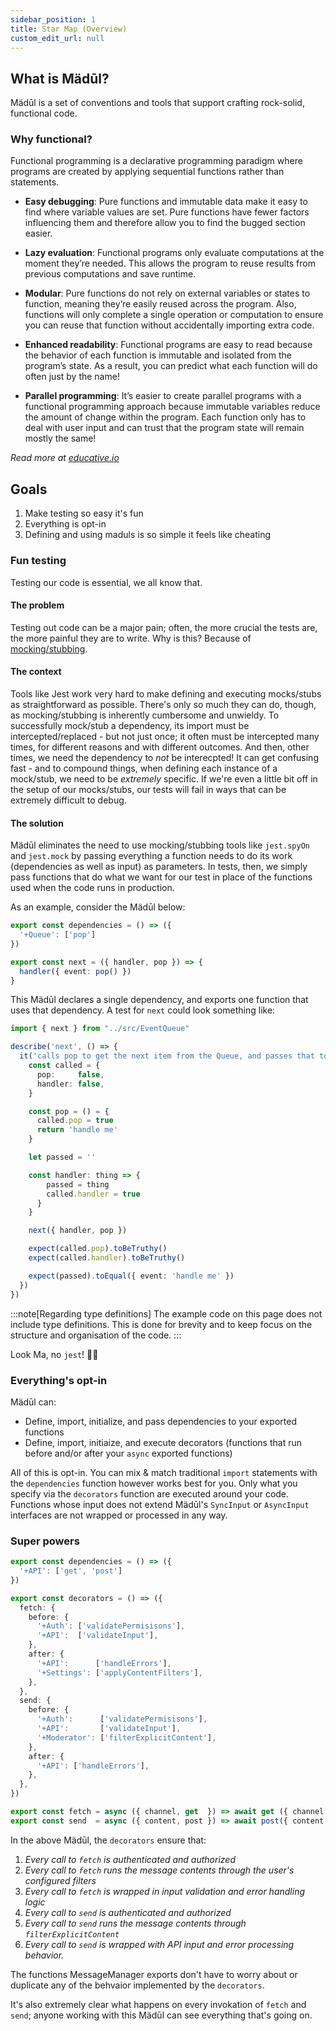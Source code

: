 ```yaml
---
sidebar_position: 1
title: Star Map (Overview)
custom_edit_url: null
---
```


## What is Mädūl?

Mädūl is a set of conventions and tools that support crafting rock-solid, functional code.

### Why functional?

Functional programming is a declarative programming paradigm where programs are created by applying sequential functions rather than statements.

* **Easy debugging**: Pure functions and immutable data make it easy to find where variable values are set. Pure functions have fewer factors influencing them and therefore allow you to find the bugged section easier.

* **Lazy evaluation**: Functional programs only evaluate computations at the moment they’re needed. This allows the program to reuse results from previous computations and save runtime.

* **Modular**: Pure functions do not rely on external variables or states to function, meaning they’re easily reused across the program. Also, functions will only complete a single operation or computation to ensure you can reuse that function without accidentally importing extra code.

* **Enhanced readability**: Functional programs are easy to read because the behavior of each function is immutable and isolated from the program’s state. As a result, you can predict what each function will do often just by the name!

* **Parallel programming**: It’s easier to create parallel programs with a functional programming approach because immutable variables reduce the amount of change within the program. Each function only has to deal with user input and can trust that the program state will remain mostly the same!

*Read more at [educative.io](https://www.educative.io/blog/what-is-functional-programming-python-js-java#what)*

## Goals

1. Make testing so easy it's fun
1. Everything is opt-in
1. Defining and using maduls is so simple it feels like cheating

### Fun testing

Testing our code is essential, we all know that.

#### The problem

Testing out code can be a major pain; often, the more crucial the tests are, the more painful they are to write. Why is this? Because of [mocking/stubbing](https://stackoverflow.com/a/14081911/3803332).

#### The context

Tools like Jest work very hard to make defining and executing mocks/stubs as straightforward as possible. There's only so much they can do, though, as mocking/stubbing is inherently cumbersome and unwieldy. To successfully mock/stub a dependency, its import must be intercepted/replaced - but not just once; it often must be intercepted many times, for different reasons and with different outcomes. And then, other times, we need the dependency to *not* be interecpted! It can get confusing fast - and to compound things, when defining each instance of a mock/stub, we need to be *extremely* specific. If we're even a little bit off in the setup of our mocks/stubs, our tests will fail in ways that can be extremely difficult to debug.

#### The solution

Mädūl eliminates the need to use mocking/stubbing tools like `jest.spyOn` and `jest.mock` by passing everything a function needs to do its work (dependencies as well as input) as parameters. In tests, then, we simply pass functions that do what we want for our test in place of the functions used when the code runs in production.

As an example, consider the Mädūl below:

```typescript title="src/EventQueue.ts"
export const dependencies = () => ({
  '+Queue': ['pop']
})

export const next = ({ handler, pop }) => {
  handler({ event: pop() })
}
```

This Mädūl declares a single dependency, and exports one function that uses that dependency. A test for `next` could look something like:

```typescript title="test/EventQueue.test.ts"
import { next } from "../src/EventQueue"

describe('next', () => {
  it('calls pop to get the next item from the Queue, and passes that to the specified handler', () => {
    const called = {
      pop:     false,
      handler: false,
    }

    const pop = () = {
      called.pop = true
      return 'handle me'
    }

    let passed = ''

    const handler: thing => {
        passed = thing
        called.handler = true
      }
    }

    next({ handler, pop })

    expect(called.pop).toBeTruthy()
    expect(called.handler).toBeTruthy()

    expect(passed).toEqual({ event: 'handle me' })
  })
})
```
:::note[Regarding type definitions]
The example code on this page does not include type definitions. This is done for brevity and to keep focus on the structure and organisation of the code.
:::

Look Ma, no `jest`! 🙌🏻

### Everything's opt-in

Mädūl can:

* Define, import, initialize, and pass dependencies to your exported functions
* Define, import, initiaize, and execute decorators (functions that run before and/or after your `async` exported functions)

All of this is opt-in. You can mix & match traditional `import` statements with the `dependencies` function however works best for you. Only what you specify via the `decorators` function are executed around your code. Functions whose input does not extend Mädūl's `SyncInput` or `AsyncInput` interfaces are not wrapped or processed in any way.

### Super powers

```typescript title="MessageManager.ts"
export const dependencies = () => ({
  '+API': ['get', 'post']
})

export const decorators = () => ({
  fetch: {
    before: {
      '+Auth': ['validatePermisisons'],
      '+API':  ['validateInput'],
    },
    after: {
      '+API':      ['handleErrors'],
      '+Settings': ['applyContentFilters'],
    },
  },
  send: {
    before: {
      '+Auth':      ['validatePermisisons'],
      '+API':       ['validateInput'],
      '+Moderator': ['filterExplicitContent'],
    },
    after: {
      '+API': ['handleErrors'],
    },
  },
})

export const fetch = async ({ channel, get  }) => await get ({ channel })
export const send  = async ({ content, post }) => await post({ content })
```

In the above Mädūl, the `decorators` ensure that:

1. *Every call to `fetch` is authenticated and authorized*
1. *Every call to `fetch` runs the message contents through the user's configured filters*
1. *Every call to `fetch` is wrapped in input validation and error handling logic*
1. *Every call to `send` is authenticated and authorized*
1. *Every call to `send` runs the message contents through `filterExplicitContent`*
1. *Every call to `send` is wrapped with API input and error processing behavior.*

The functions MessageManager exports don't have to worry about or duplicate any of the behvaior implemented by the `decorators`.

It's also extremely clear what happens on every invokation of `fetch` and `send`; anyone working with this Mädūl can see everything that's going on.
